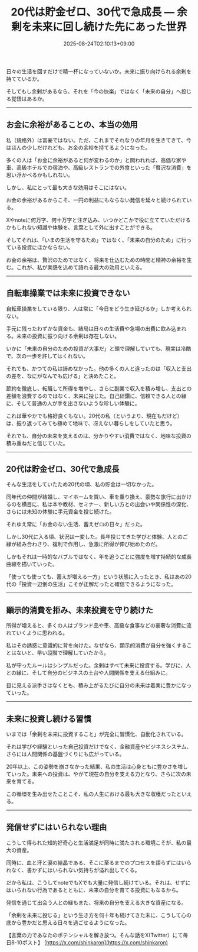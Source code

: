 ﻿---
title: "20代は貯金ゼロ、30代で急成長 ― 余剰を未来に回し続けた先にあった世界"
date: 2025-08-24T02:10:13+09:00
draft: false
---

日々の生活を回すだけで精一杯になっていないか。未来に振り向けられる余剰を持てているか。

そしてもし余剰があるなら、それを「今の快楽」ではなく「未来の自分」へ投じる覚悟はあるか。




---



## お金に余裕があることの、本当の効用

私（規格外）は富豪ではない。ただ、これまでそれなりの年月を生きてきて、今はほんの少しだけれども、お金の余裕を持てるようになった。

多くの人は「お金に余裕があると何が変わるのか」と問われれば、高価な家や車、高級ホテルでの宿泊や、高級レストランでの外食といった「贅沢な消費」を思い浮かべるかもしれない。

しかし、私にとって最も大きな効用はそこにはない。

お金の余裕があるからこそ、一円の利益にもならない発信を延々と続けられている。

Xやnoteに何万字、何十万字と注ぎ込み、いつかどこかで役に立てていただけるかもしれない知識や体験を、言葉として外に出すことができる。

そしてそれは、「いまの生活を守るため」ではなく、「未来の自分のため」に行っている投資にほかならない。

お金の余裕は、贅沢のためではなく、将来を仕込むための時間と精神の余裕を生む。これが、私が実感を込めて語れる最大の効用といえる。



---



## 自転車操業では未来に投資できない

自転車操業をしている限り、人は常に「今日をどう生き延びるか」しか考えられない。

手元に残ったわずかな資金も、結局は日々の生活費や急場の出費に飲み込まれる。未来の投資に振り向ける余剰は存在しない。

いかに「未来の自分のための投資が大事だ」と頭で理解していても、現実は冷酷で、次の一歩を許してはくれない。

それでも、かつての私は諦めなかった。他の多くの人と違ったのは「収入と支出の差を、なにがなんでも広げる」と決めたこと。

節約を徹底し、転職して所得を増やし、さらに副業で収入を積み増し、支出との差額を浪費するのではなく、未来に投じた。自己研鑽に、信頼できる人との縁に、そして普通の人が手を出さないような珍しい体験に。

これは華やかでも格好良くもない。20代の私（というより、現在もだけど）は、振り返ってみても極めて地味で、冴えない暮らしをしていたと思う。

それでも、自分の未来を支えるのは、分かりやすい消費ではなく、地味な投資の積み重ねだと信じていた。



---



## 20代は貯金ゼロ、30代で急成長

そんな生活をしていたため20代の頃、私の貯金は一切なかった。

同年代の仲間が結婚し、マイホームを買い、車を乗り換え、豪勢な旅行に出かけるのを横目に、私は本や教材、セミナー、新しい方との出会いや関係性の深化、さらには未知の体験に手元資金を投じ続けた。

それゆえ常に「お金のない生活、蓄えゼロの日々」だった。

しかし30代に入る頃、状況は一変した。長年投じてきた学びと体験、人とのご縁が組み合わさり、複利で作用し、急激に所得が伸び始めたのだ。

しかもそれは一時的なバブルではなく、年を追うごとに強度を増す持続的な成長曲線を描いていった。

「使っても使っても、蓄えが増える一方」という状態に入ったとき、私はあの20代の「投資一辺倒の生活」こそが正解だったと確信できるようになった。



---



## 顕示的消費を拒み、未来投資を守り続けた

所得が増えると、多くの人はブランド品や車、高級な食事などの豪奢な消費に流れていくように思われる。

私はその誘惑に意識的に背を向けた。なぜなら、顕示的消費が自分を強くすることはないと、早い段階で理解していたから。

私が守ったルールはシンプルだった。余剰はすべて未来に投資する。学びに、人との縁に、そして自分のビジネスの土台や人間関係を支える仕組みに。

目に見える派手さはなくとも、積み上がるたびに自分の未来は着実に豊かになっていった。



---



## 未来に投資し続ける習慣

いまでは「余剰を未来に投資すること」が完全に習慣化、自動化されている。

それは学びや経験といった自己投資だけでなく、金融資産やビジネスシステム、さらには人間関係の基盤づくりにも広がっている。

20年以上、この姿勢を崩さなかった結果、私の生活は心身ともに豊かさを増していった。未来への投資は、やがて現在の自分を支える力となり、さらに次の未来を育てる。

この循環を生み出せたことこそ、私の人生における最も大きな収穫だったといえる。



---



## 発信せずにはいられない理由

こうして得られた知的好奇心と生活満足が同時に満たされる環境こそが、私の最大の資産。

同時に、血と汗と涙の結晶である、そこに至るまでのプロセスを語らずにはいられなく、書かずにはいられない気持ちが溢れ出してくる。

だから私は、こうしてnoteでもXでも大量に発信し続けている。それは、せずにはいられない行為であるとともに、未来の自分を育てる投資にもなるから。

発信を通じて出会う人との縁もまた、将来の自分を支える大きな資産になる。

「余剰を未来に投じる」という生き方を何十年も続けてきた末に、こうして心の底から豊かだと思える日々を過ごせるようになった。

【言葉の力であなたのポテンシャルを解き放つ。そんな話をX(Twitter）にて毎日8-10ポスト】
[https://x.com/shinkaron](https://x.com/shinkaron)